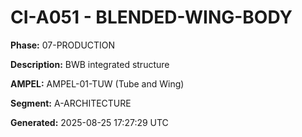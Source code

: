 # CI-A051 - BLENDED-WING-BODY

**Phase:** 07-PRODUCTION

**Description:** BWB integrated structure

**AMPEL:** AMPEL-01-TUW (Tube and Wing)

**Segment:** A-ARCHITECTURE

**Generated:** 2025-08-25 17:27:29 UTC
